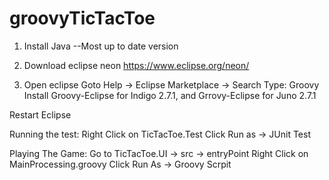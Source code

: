 # groovyTicTacToe
1) Install Java
--Most up to date version

2) Download eclipse neon
https://www.eclipse.org/neon/

3) Open eclipse
Goto Help -> Eclipse Marketplace -> Search
Type: Groovy 
Install Groovy-Eclipse for Indigo 2.7.1, and Grrovy-Eclipse for Juno 2.7.1

Restart Eclipse

Running the test:
Right Click on TicTacToe.Test
Click Run as -> JUnit Test

Playing The Game:
Go to TicTacToe.UI -> src -> entryPoint
Right Click on MainProcessing.groovy
Click Run As -> Groovy Scrpit
